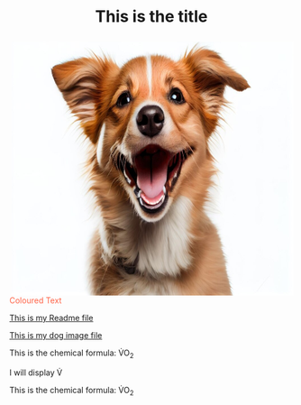 <h1> <p align="center">This is the title </h1>
<img align="right" src ="smiling-dog.jpg" style width="500" height="450"> </img>
<p style="color:Tomato;"> Coloured Text </p>

<a href="readme.md"> This is my Readme file </a>

<a href="smiling-dog.jpg"> This is my dog image file </a>
<p> This is the chemical formula: V&#775O<sub>2</p>
<p> I will display V&#775; </p>
<p> This is the chemical formula: V&#775O<sub>2